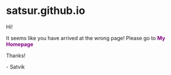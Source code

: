 # satsur.github.io
<html>
  <style>
    body {
    animation: mymove, 5s infinite;
    }
    @keyframes mymove {
    0% {background-color: red;}
    25% {background-color: green;}
    50% {background-color: blue;}
    75% {background-color: yellow;}
    100% {background-color: red;}
    }
    #correctLink {
      font-weight: bold;
      text-decoration: none;
    }
    #correctLink:link {
    color: purple;
    text-decoration: none;
    }
    #correctLink:visited {
    color: gold;
    text-decoration: none;
    }
    #correctLink: hover {
    color: blue;
    text-decoration: underline;
    }
    #correctLink: active {
    color: red;
    text-decoration: underline;
    }
  </style>
  <body>
    <p>Hi!</p>
    <p>It seems like you have arrived at the wrong page!  Please go to <a id="correctLink" href="https://satsur.github.io/Satsur">My Homepage</a></p>
    <p>Thanks!</p>
    <p> - Satvik</p>
  </body>
</html>

  
